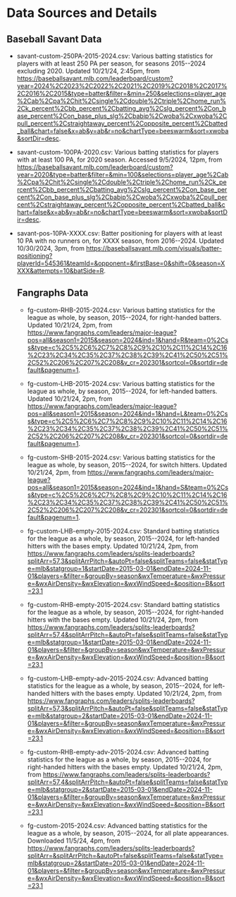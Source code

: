 # Data Sources and Details

## Baseball Savant Data
 - savant-custom-250PA-2015-2024.csv: Various batting statistics for players with at least 250 PA per season, for seasons 2015--2024 excluding 2020. Updated 10/21/24, 2:45pm, from https://baseballsavant.mlb.com/leaderboard/custom?year=2024%2C2023%2C2022%2C2021%2C2019%2C2018%2C2017%2C2016%2C2015&type=batter&filter=&min=250&selections=player_age%2Cab%2Cpa%2Chit%2Csingle%2Cdouble%2Ctriple%2Chome_run%2Ck_percent%2Cbb_percent%2Cbatting_avg%2Cslg_percent%2Con_base_percent%2Con_base_plus_slg%2Cbabip%2Cwoba%2Cxwoba%2Cpull_percent%2Cstraightaway_percent%2Copposite_percent%2Cbatted_ball&chart=false&x=ab&y=ab&r=no&chartType=beeswarm&sort=xwoba&sortDir=desc.
 
 - savant-custom-100PA-2020.csv: Various batting statistics for players with at least 100 PA, for 2020 season. Accessed 9/5/2024, 12pm, from https://baseballsavant.mlb.com/leaderboard/custom?year=2020&type=batter&filter=&min=100&selections=player_age%2Cab%2Cpa%2Chit%2Csingle%2Cdouble%2Ctriple%2Chome_run%2Ck_percent%2Cbb_percent%2Cbatting_avg%2Cslg_percent%2Con_base_percent%2Con_base_plus_slg%2Cbabip%2Cwoba%2Cxwoba%2Cpull_percent%2Cstraightaway_percent%2Copposite_percent%2Cbatted_ball&chart=false&x=ab&y=ab&r=no&chartType=beeswarm&sort=xwoba&sortDir=desc.
 
  - savant-pos-10PA-XXXX.csv: Batter positioning for players with at least 10 PA with no runners on, for XXXX season, from 2016--2024. Updated 10/30/2024, 3pm, from https://baseballsavant.mlb.com/visuals/batter-positioning?playerId=545361&teamId=&opponent=&firstBase=0&shift=0&season=XXXX&attempts=10&batSide=R.
    
    ## Fangraphs Data
    - fg-custom-RHB-2015-2024.csv: Various batting statistics for the league as whole, by season, 2015--2024, for right-handed batters. Updated 10/21/24, 2pm, from https://www.fangraphs.com/leaders/major-league?pos=all&season1=2015&season=2024&ind=1&hand=R&team=0%2Css&type=c%2C5%2C6%2C7%2C8%2C9%2C10%2C11%2C14%2C16%2C23%2C34%2C35%2C37%2C38%2C39%2C41%2C50%2C51%2C52%2C206%2C207%2C208&v_cr=202301&sortcol=0&sortdir=default&pagenum=1.
    
    - fg-custom-LHB-2015-2024.csv: Various batting statistics for the league as whole, by season, 2015--2024, for left-handed batters. Updated 10/21/24, 2pm, from https://www.fangraphs.com/leaders/major-league?pos=all&season1=2015&season=2024&ind=1&hand=L&team=0%2Css&type=c%2C5%2C6%2C7%2C8%2C9%2C10%2C11%2C14%2C16%2C23%2C34%2C35%2C37%2C38%2C39%2C41%2C50%2C51%2C52%2C206%2C207%2C208&v_cr=202301&sortcol=0&sortdir=default&pagenum=1.
    
    - fg-custom-SHB-2015-2024.csv: Various batting statistics for the league as whole, by season, 2015--2024, for switch hitters. Updated 10/21/24, 2pm, from https://www.fangraphs.com/leaders/major-league?pos=all&season1=2015&season=2024&ind=1&hand=S&team=0%2Css&type=c%2C5%2C6%2C7%2C8%2C9%2C10%2C11%2C14%2C16%2C23%2C34%2C35%2C37%2C38%2C39%2C41%2C50%2C51%2C52%2C206%2C207%2C208&v_cr=202301&sortcol=0&sortdir=default&pagenum=1.
    
     - fg-custom-LHB-empty-2015-2024.csv: Standard batting statistics for the league as a whole, by season, 2015--2024, for left-handed hitters with the bases empty. Updated 10/21/24, 2pm, from https://www.fangraphs.com/leaders/splits-leaderboards?splitArr=57,3&splitArrPitch=&autoPt=false&splitTeams=false&statType=mlb&statgroup=1&startDate=2015-03-01&endDate=2024-11-01&players=&filter=&groupBy=season&wxTemperature=&wxPressure=&wxAirDensity=&wxElevation=&wxWindSpeed=&position=B&sort=23,1
     
      - fg-custom-RHB-empty-2015-2024.csv: Standard batting statistics for the league as a whole, by season, 2015--2024, for right-handed hitters with the bases empty. Updated 10/21/24, 2pm, from https://www.fangraphs.com/leaders/splits-leaderboards?splitArr=57,4&splitArrPitch=&autoPt=false&splitTeams=false&statType=mlb&statgroup=1&startDate=2015-03-01&endDate=2024-11-01&players=&filter=&groupBy=season&wxTemperature=&wxPressure=&wxAirDensity=&wxElevation=&wxWindSpeed=&position=B&sort=23,1
      
      - fg-custom-LHB-empty-adv-2015-2024.csv: Advanced batting statistics for the league as a whole, by season, 2015--2024, for left-handed hitters with the bases empty. Updated 10/21/24, 2pm, from https://www.fangraphs.com/leaders/splits-leaderboards?splitArr=57,3&splitArrPitch=&autoPt=false&splitTeams=false&statType=mlb&statgroup=2&startDate=2015-03-01&endDate=2024-11-01&players=&filter=&groupBy=season&wxTemperature=&wxPressure=&wxAirDensity=&wxElevation=&wxWindSpeed=&position=B&sort=23,1
     
      - fg-custom-RHB-empty-adv-2015-2024.csv: Advanced batting statistics for the league as a whole, by season, 2015--2024, for right-handed hitters with the bases empty. Updated 10/21/24, 2pm, from https://www.fangraphs.com/leaders/splits-leaderboards?splitArr=57,4&splitArrPitch=&autoPt=false&splitTeams=false&statType=mlb&statgroup=2&startDate=2015-03-01&endDate=2024-11-01&players=&filter=&groupBy=season&wxTemperature=&wxPressure=&wxAirDensity=&wxElevation=&wxWindSpeed=&position=B&sort=23,1
      
       - fg-custom-2015-2024.csv: Advanced batting statistics for the league as a whole, by season, 2015--2024, for all plate appearances. Downloaded 11/5/24, 4pm, from https://www.fangraphs.com/leaders/splits-leaderboards?splitArr=&splitArrPitch=&autoPt=false&splitTeams=false&statType=mlb&statgroup=2&startDate=2015-03-01&endDate=2024-11-01&players=&filter=&groupBy=season&wxTemperature=&wxPressure=&wxAirDensity=&wxElevation=&wxWindSpeed=&position=B&sort=23,1
    
    